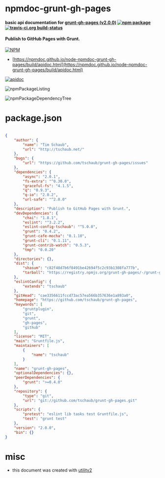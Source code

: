 # npmdoc-grunt-gh-pages

#### basic api documentation for  [grunt-gh-pages (v2.0.0)](https://github.com/tschaub/grunt-gh-pages)  [![npm package](https://img.shields.io/npm/v/npmdoc-grunt-gh-pages.svg?style=flat-square)](https://www.npmjs.org/package/npmdoc-grunt-gh-pages) [![travis-ci.org build-status](https://api.travis-ci.org/npmdoc/node-npmdoc-grunt-gh-pages.svg)](https://travis-ci.org/npmdoc/node-npmdoc-grunt-gh-pages)

#### Publish to GitHub Pages with Grunt.

[![NPM](https://nodei.co/npm/grunt-gh-pages.png?downloads=true&downloadRank=true&stars=true)](https://www.npmjs.com/package/grunt-gh-pages)

- [https://npmdoc.github.io/node-npmdoc-grunt-gh-pages/build/apidoc.html](https://npmdoc.github.io/node-npmdoc-grunt-gh-pages/build/apidoc.html)

[![apidoc](https://npmdoc.github.io/node-npmdoc-grunt-gh-pages/build/screenCapture.buildCi.browser.%252Ftmp%252Fbuild%252Fapidoc.html.png)](https://npmdoc.github.io/node-npmdoc-grunt-gh-pages/build/apidoc.html)

![npmPackageListing](https://npmdoc.github.io/node-npmdoc-grunt-gh-pages/build/screenCapture.npmPackageListing.svg)

![npmPackageDependencyTree](https://npmdoc.github.io/node-npmdoc-grunt-gh-pages/build/screenCapture.npmPackageDependencyTree.svg)



# package.json

```json

{
    "author": {
        "name": "Tim Schaub",
        "url": "http://tschaub.net/"
    },
    "bugs": {
        "url": "https://github.com/tschaub/grunt-gh-pages/issues"
    },
    "dependencies": {
        "async": "2.0.1",
        "fs-extra": "^0.30.0",
        "graceful-fs": "4.1.5",
        "q": "0.9.3",
        "q-io": "2.0.2",
        "url-safe": "^2.0.0"
    },
    "description": "Publish to GitHub Pages with Grunt.",
    "devDependencies": {
        "chai": "1.8.1",
        "eslint": "^3.2.2",
        "eslint-config-tschaub": "^5.0.0",
        "grunt": "0.4.2",
        "grunt-cafe-mocha": "0.1.10",
        "grunt-cli": "0.1.11",
        "grunt-contrib-watch": "0.5.3",
        "tmp": "0.0.20"
    },
    "directories": {},
    "dist": {
        "shasum": "c82f48d7b6f8491be42694f5c2c93b1308fa777b",
        "tarball": "https://registry.npmjs.org/grunt-gh-pages/-/grunt-gh-pages-2.0.0.tgz"
    },
    "eslintConfig": {
        "extends": "tschaub"
    },
    "gitHead": "cae3356611fccd73ac57ea566b357636e1a893a0",
    "homepage": "https://github.com/tschaub/grunt-gh-pages",
    "keywords": [
        "gruntplugin",
        "git",
        "grunt",
        "gh-pages",
        "github"
    ],
    "license": "MIT",
    "main": "Gruntfile.js",
    "maintainers": [
        {
            "name": "tschaub"
        }
    ],
    "name": "grunt-gh-pages",
    "optionalDependencies": {},
    "peerDependencies": {
        "grunt": ">=0.4.0"
    },
    "repository": {
        "type": "git",
        "url": "git://github.com/tschaub/grunt-gh-pages.git"
    },
    "scripts": {
        "pretest": "eslint lib tasks test Gruntfile.js",
        "test": "grunt test"
    },
    "version": "2.0.0",
    "bin": {}
}
```



# misc
- this document was created with [utility2](https://github.com/kaizhu256/node-utility2)
